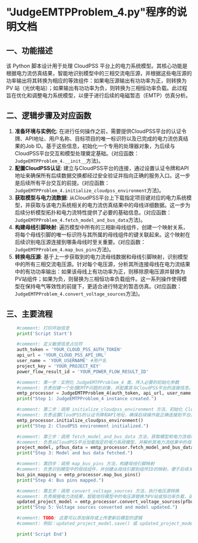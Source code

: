 # "JudgeEMTPProblem_4.py"程序的说明文档

## 一、功能描述

该 Python 脚本设计用于处理 CloudPSS 平台上的电力系统模型。其核心功能是根据电力流仿真结果，智能地识别模型中的三相交流电压源，并根据这些电压源的功率输出将其转换为相应的等效组件：如果电压源输出有功功率为正，则转换为 PV 站（光伏电站）；如果输出有功功率为负，则转换为三相恒功率负载。此过程旨在优化和调整电力系统模型，以便于进行后续的电磁暂态（EMTP）仿真分析。

## 二、逻辑步骤及对应函数

1.  **准备环境与实例化**: 在进行任何操作之前，需要提供CloudPSS平台的认证令牌、API地址、用户名称、目标项目的唯一标识符以及已完成的电力流仿真结果的Job ID。基于这些信息，初始化一个专用的处理器对象，为后续与CloudPSS平台交互和模型处理奠定基础。(对应函数：`JudgeEMTPProblem_4.__init__`方法)。
2.  **配置CloudPSS认证**: 建立与CloudPSS平台的连接，通过设置认证令牌和API地址来确保所有后续数据交换都经过安全验证并指向正确的服务入口。这一步是后续所有平台交互的前提。(对应函数：`JudgeEMTPProblem_4.initialize_cloudpss_environment`方法)。
3.  **获取模型与电力流数据**: 从CloudPSS平台上下载指定项目键对应的电力系统模型，并获取与该电力系统相关的电力流仿真结果中的母线详细数据。这一步为后续分析模型拓扑和电力流特性提供了必要的基础信息。(对应函数：`JudgeEMTPProblem_4.fetch_model_and_bus_data`方法)。
4.  **构建母线引脚映射**: 遍历模型中所有的三相新母线组件，创建一个映射关系，将每个母线引脚的唯一标识符与其所属的母线组件的键关联起来。这个映射在后续识别电压源连接到哪条母线时至关重要。(对应函数：`JudgeEMTPProblem_4.map_bus_pins`方法)。
5.  **转换电压源**: 基于上一步获取到的电力流母线数据和母线引脚映射，识别模型中的所有三相交流电压源。针对每个电压源，分析其所连接母线在电力流结果中的有功功率输出：如果该母线上有功功率为正，则移除原电压源并替换为PV站组件；如果为负，则替换为三相恒功率负载组件。这一系列操作使得模型在保持电气等效性的前提下，更适合进行特定的暂态仿真。(对应函数：`JudgeEMTPProblem_4.convert_voltage_sources`方法)。

## 三、主要流程

```python
    #comment: 打印开始信息
    print('Script Start')

    #comment: 定义敏感信息占位符
    auth_token = 'YOUR_CLOUD_PSS_AUTH_TOKEN'
    api_url = 'YOUR_CLOUD_PSS_API_URL'
    user_name = 'YOUR_USERNAME' #用户名
    project_key = 'YOUR_PROJECT_KEY'
    power_flow_result_id = 'YOUR_POWER_FLOW_RESULT_ID'

    #comment: 第一步：实例化 JudgeEMTPProblem_4 类，传入必要的初始化参数
    #comment: 负责创建一个处理EMTP问题的对象，并配置其与CloudPSS平台的连接信息。
    emtp_processor = JudgeEMTPProblem_4(auth_token, api_url, user_name, project_key, power_flow_result_id)
    print("Step 1: JudgeEMTPProblem_4 instance created.")

    #comment: 第二步：调用 initialize_cloudpss_environment 方法，初始化 CloudPSS 环境
    #comment: 负责设置CloudPSS的认证令牌和API地址，确保后续操作能正确连接到平台。
    emtp_processor.initialize_cloudpss_environment()
    print("Step 2: CloudPSS environment initialized.")

    #comment: 第三步：调用 fetch_model_and_bus_data 方法，获取模型和电力流母线数据
    #comment: 负责从CloudPSS平台加载指定的电力系统模型，并解析其电力流结果中的母线数据。
    project_model, pfbus_data = emtp_processor.fetch_model_and_bus_data()
    print("Step 3: Model and bus data fetched.")

    #comment: 第四步：调用 map_bus_pins 方法，构建母线引脚映射
    #comment: 负责识别模型中的母线组件，并创建从母线引脚到组件ID的映射，便于后续关联操作。
    bus_pin_mapping = emtp_processor.map_bus_pins()
    print("Step 4: Bus pins mapped.")

    #comment: 第五步：调用 convert_voltage_sources 方法，执行电压源转换
    #comment: 负责根据电力流结果，智能地将模型中的电压源替换为PV站或恒功率负载，调整模型拓扑。
    updated_project_model = emtp_processor.convert_voltage_sources(pfbus_data, bus_pin_mapping)
    print("Step 5: Voltage sources converted and model updated.")

    #comment: TODO: 这里可以添加保存或上传更新后模型的逻辑
    #comment: 例如：updated_project_model.save() 或 updated_project_model.upload()

    print('Script End')
```